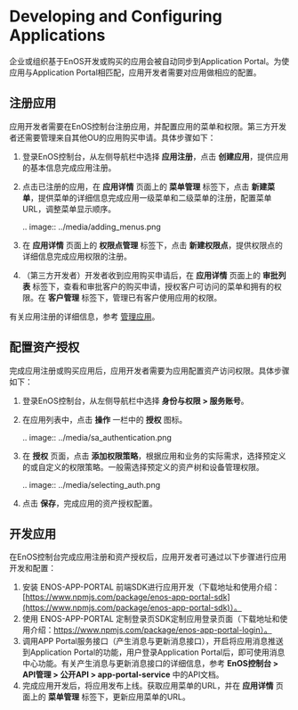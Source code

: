 # Developing and Configuring Applications

企业或组织基于EnOS开发或购买的应用会被自动同步到Application Portal。为使应用与Application Portal相匹配，应用开发者需要对应用做相应的配置。

## 注册应用

应用开发者需要在EnOS控制台注册应用，并配置应用的菜单和权限。第三方开发者还需要管理来自其他OU的应用购买申请。具体步骤如下：

1. 登录EnOS控制台，从左侧导航栏中选择 **应用注册**，点击 **创建应用**，提供应用的基本信息完成应用注册。

2. 点击已注册的应用，在 **应用详情** 页面上的 **菜单管理** 标签下，点击 **新建菜单**，提供菜单的详细信息完成应用一级菜单和二级菜单的注册，配置菜单URL，调整菜单显示顺序。

   .. image:: ../media/adding_menus.png

3. 在 **应用详情** 页面上的 **权限点管理** 标签下，点击 **新建权限点**，提供权限点的详细信息完成应用权限的注册。

4. （第三方开发者）开发者收到应用购买申请后，在 **应用详情** 页面上的 **审批列表** 标签下，查看和审批客户的购买申请，授权客户可访问的菜单和拥有的权限。在 **客户管理** 标签下，管理已有客户使用应用的权限。

有关应用注册的详细信息，参考 [管理应用](../../app_management/managing_apps)。

## 配置资产授权

完成应用注册或购买应用后，应用开发者需要为应用配置资产访问权限。具体步骤如下：

1. 登录EnOS控制台，从左侧导航栏中选择 **身份与权限 > 服务账号**。

2. 在应用列表中，点击 **操作** 一栏中的 **授权** 图标。

   .. image:: ../media/sa_authentication.png

3. 在 **授权** 页面，点击 **添加权限策略**，根据应用和业务的实际需求，选择预定义的或自定义的权限策略。一般需选择预定义的资产树和设备管理权限。

   .. image:: ../media/selecting_auth.png

4. 点击 **保存**，完成应用的资产授权配置。

## 开发应用

在EnOS控制台完成应用注册和资产授权后，应用开发者可通过以下步骤进行应用开发和配置：

1. 安装 ENOS-APP-PORTAL 前端SDK进行应用开发（下载地址和使用介绍：[https://www.npmjs.com/package/enos-app-portal-sdk](https://www.npmjs.com/package/enos-app-portal-sdk)）。
2. 使用 ENOS-APP-PORTAL 定制登录页SDK定制应用登录页面（下载地址和使用介绍：https://www.npmjs.com/package/enos-app-portal-login）。
3. 调用APP Portal服务接口（产生消息与更新消息接口），开启将应用消息推送到Application Portal的功能，用户登录Application Portal后，即可使用消息中心功能。有关产生消息与更新消息接口的详细信息，参考 **EnOS控制台 > API管理 > 公开API > app-portal-service** 中的API文档。
4. 完成应用开发后，将应用发布上线。获取应用菜单的URL，并在 **应用详情** 页面上的 **菜单管理** 标签下，更新应用菜单的URL。

<!-- end -->
